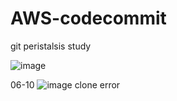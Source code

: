 # AWS-codecommit
git peristalsis study 


![image](https://user-images.githubusercontent.com/38419394/170222681-df15892e-a2fb-4d87-8ebe-239c3034c985.png)


06-10
![image](https://user-images.githubusercontent.com/38419394/172993165-e0ca742d-bcfa-4272-9853-abcb7a9989d1.png)
clone error



